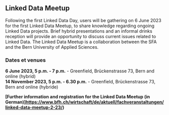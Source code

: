 ## Linked Data Meetup

Following the first Linked Data Day, users will be gathering on 6 June 2023 for the first Linked Data Meetup, to share knowledge regarding ongoing Linked Data projects. Brief hybrid presentations and an informal drinks reception will provide an opportunity to discuss current issues related to Linked Data. The Linked Data Meetup is a collaboration between the SFA and the Bern University of Applied Sciences.


### Dates et venues

**6 June 2023, 5 p.m. - 7 p.m.** - Greenfield, Brückenstrasse 73, Bern and online (hybrid)   
**14 November 2023, 5 p.m. - 6.30 p.m.** - Greenfield, Brückenstrasse 73, Bern and online (hybride) 

**[Further information and registration for the Linked Data Meetup (in German)]https://www.bfh.ch/wirtschaft/de/aktuell/fachveranstaltungen/linked-data-meetup-2-23/)**
